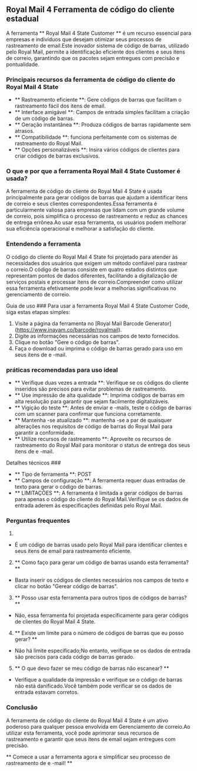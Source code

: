 ## Royal Mail 4 Ferramenta de código do cliente estadual

A ferramenta ** Royal Mail 4 State Customer ** é um recurso essencial para empresas e indivíduos que desejam otimizar seus processos de rastreamento de email.Este inovador sistema de código de barras, utilizado pelo Royal Mail, permite a identificação eficiente dos clientes e seus itens de correio, garantindo que os pacotes sejam entregues com precisão e pontualidade.

### Principais recursos da ferramenta de código do cliente do Royal Mail 4 State
- ** Rastreamento eficiente **: Gere códigos de barras que facilitam o rastreamento fácil dos itens de email.
- ** Interface amigável **: Campos de entrada simples facilitam a criação de um código de barras.
- ** Geração instantânea **: Produza códigos de barras rapidamente sem atrasos.
- ** Compatibilidade **: funciona perfeitamente com os sistemas de rastreamento do Royal Mail.
- ** Opções personalizáveis ​​**: Insira vários códigos de clientes para criar códigos de barras exclusivos.

### O que e por que a ferramenta Royal Mail 4 State Customer é usada?
A ferramenta de código do cliente do Royal Mail 4 State é usada principalmente para gerar códigos de barras que ajudam a identificar itens de correio e seus clientes correspondentes.Essa ferramenta é particularmente valiosa para empresas que lidam com um grande volume de correio, pois simplifica o processo de rastreamento e reduz as chances de entrega errônea.Ao usar essa ferramenta, os usuários podem melhorar sua eficiência operacional e melhorar a satisfação do cliente.

### Entendendo a ferramenta
O código do cliente do Royal Mail 4 State foi projetado para atender às necessidades dos usuários que exigem um método confiável para rastrear o correio.O código de barras consiste em quatro estados distintos que representam pontos de dados diferentes, facilitando a digitalização de serviços postais e processar itens de correio.Compreender como utilizar essa ferramenta efetivamente pode levar a melhorias significativas no gerenciamento de correio.

Guia de uso ###
Para usar a ferramenta Royal Mail 4 State Customer Code, siga estas etapas simples:
1. Visite a página da ferramenta no [Royal Mail Barcode Generator] (https://www.inayam.co/barcode/royalmail).
2. Digite as informações necessárias nos campos de texto fornecidos.
3. Clique no botão "Gere o código de barras".
4. Faça o download ou imprima o código de barras gerado para uso em seus itens de e -mail.

### práticas recomendadas para uso ideal
- ** Verifique duas vezes a entrada **: Verifique se os códigos do cliente inseridos são precisos para evitar problemas de rastreamento.
- ** Use impressão de alta qualidade **: Imprima códigos de barras em alta resolução para garantir que sejam facilmente digitalizáveis.
- ** Vigição do teste **: Antes de enviar e -mails, teste o código de barras com um scanner para confirmar que funciona corretamente.
- ** Mantenha -se atualizado **: mantenha -se a par de quaisquer alterações nos requisitos de código de barras do Royal Mail para garantir a conformidade.
- ** Utilize recursos de rastreamento **: Aproveite os recursos de rastreamento do Royal Mail para monitorar o status de entrega dos seus itens de e -mail.

Detalhes técnicos ###
- ** Tipo de ferramenta **: POST
- ** Campos de configuração **: A ferramenta requer duas entradas de texto para gerar o código de barras.
- ** LIMITAÇÕES **: A ferramenta é limitada a gerar códigos de barras para apenas o código do cliente do Royal Mail.Verifique se os dados de entrada aderem às especificações definidas pelo Royal Mail.

### Perguntas frequentes
1.
- É um código de barras usado pelo Royal Mail para identificar clientes e seus itens de email para rastreamento eficiente.

2. ** Como faço para gerar um código de barras usando esta ferramenta? **
- Basta inserir os códigos de clientes necessários nos campos de texto e clicar no botão "Gerear código de barras".

3. ** Posso usar esta ferramenta para outros tipos de códigos de barras? **
- Não, essa ferramenta foi projetada especificamente para gerar códigos de clientes do Royal Mail 4 State.

4. ** Existe um limite para o número de códigos de barras que eu posso gerar? **
- Não há limite especificado;No entanto, verifique se os dados de entrada são precisos para cada código de barras gerado.

5. ** O que devo fazer se meu código de barras não escanear? **
- Verifique a qualidade da impressão e verifique se o código de barras não está danificado.Você também pode verificar se os dados de entrada estavam corretos.

### Conclusão
A ferramenta de código do cliente do Royal Mail 4 State é um ativo poderoso para qualquer pessoa envolvida em Gerenciamento de correio.Ao utilizar esta ferramenta, você pode aprimorar seus recursos de rastreamento e garantir que seus itens de email sejam entregues com precisão.

** Comece a usar a ferramenta agora e simplificar seu processo de rastreamento de e -mail! **